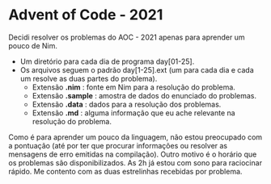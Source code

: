 # Advent of Code - 2021

Decidi resolver os problemas do AOC - 2021 apenas para aprender um pouco de Nim.

- Um diretório para cada dia de programa day[01-25].
- Os arquivos seguem o padrão day[1-25].ext (um para cada dia e cada um resolve as duas partes do problema).
    - Extensão **.nim** : fonte em Nim para a resolução do problema.
    - Extensão **.sample** : amostra de dados do enunciado do problemas.
    - Extensão **.data** : dados para a resolução dos problemas.
    - Extensão **.md** : alguma informação que eu ache relevante na resolução do problema.

Como é para aprender um pouco da linguagem, não estou preocupado com a pontuação (até por ter que procurar informações ou resolver as mensagens de erro emitidas na compilação). Outro motivo é o horário que os problemas são disponibilizados. As 2h já estou com sono para raciocinar rápido. Me contento com as duas estrelinhas recebidas por problema.

